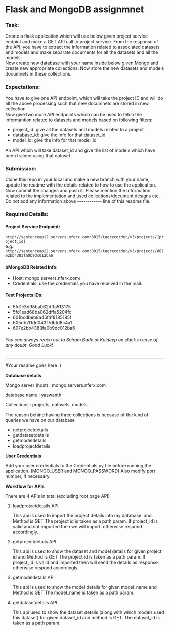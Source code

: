 # Flask and MongoDB assignmnet
### Task: 
Create a flask application which will use below given project service endpint and make a GET API call to project service. From the response of the API, you have to extract the information related to associated datasets and models and make separate documents for all the datasets and all the models. \
Now create new database with your name inside below given Mongo and create new appropriate collections. Now store the new datasets and models documnets in these collections.

### Expectations: 
You have to give one API endpoint, which will take the project ID and will do all the above processing such that new documnets are stored in new collection.\
Now give two more API endpoints which can be used to fetch the informantion related to datasets and models based on following filters:
- project_id: give all the datasets and models related to a project
- database_id: give the info for that dataset_id
- model_id: give the info for that model_id

An API which will take dataset_id and give the list of models which have been trained using that dataset

### Submission:
Clone this repo in your local and make a new branch with your name, update the readme with the details related to how to use the application. Now commit the changes and push it. Please mention the information related to the implementation and used collections/document designs etc. Do not add any information above ------------ line of this readme file.

### Required Details:
#### Project Service Endpoint: 
``` http://sentenceapi2.servers.nferx.com:8015/tagrecorder/v3/projects/{project_id} ``` \
  e.g.: `http://sentenceapi2.servers.nferx.com:8015/tagrecorder/v3/projects/607e2bb4383fa0b9dc012ba6`

#### bMongoDB Related Info: 
- Host: mongo.servers.nferx.com/
- Credentials: use the credentials you have received in the mail.

#### Test Projects IDs: 
- 5fd1e3d98ba062dffa513175
- 5fd1ead68ba062dffa5204fc
- 601bcdbeb8a45f4f8185185f
- 605db7f1dd043f7dbfd6c4a1
- 607e2bb4383fa0b9dc012ba6

###### You can always reach out to Sairam Bade or Kuldeep on slack in case of any doubt. Good Luck!
---------------------------------------------
#Your readme goes here :)

**Database details**

Mongo server (host) : mongo.servers.nferx.com

database name : yaswanth

Collections : projects, datasets, models

The reason behind having three collections is because of the kind of queries we have on our database
- getprojectdetails
- getdatasetdetails
- getmodeldetails
- loadprojectdetails
 
**User Credentials**

Add your user credentials to the Credentials.py file before running the application. (MONGO_USER and MONGO_PASSWORD) Also modify port number, if necessary.

**Workflow for APIs**

There are 4 APIs in total (excluding root page API)

1. loadprojectdetails API

   This api is used to import the project details into my database.
   and Method is GET
   The project id is taken as a path param. If project_id is valid and not imported then we will import. otherwise respond accordingly.
   
2.  getprojectdetails API

    This api is used to show the dataset and model details for given  project id and Method is GET
     The project id is taken as a path param. If project_id is valid and imported then will send the details as response. otherwise respond accordingly.

3.  getmodeldetails API
    
    This api is used to show the model details for given model_name and Method is GET
   The model_name is taken as a path param.
   
4.  getdatasetdetails API

    This api used to show the dataset details (along with which models used this dataset) for given dataset_id and method is GET.
    The dataset_id is taken as a path param.
    

